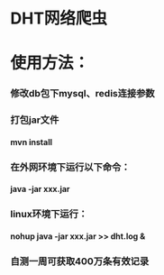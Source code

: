 # DHT网络爬虫

# 使用方法：

### 修改db包下mysql、redis连接参数
### 打包jar文件
#### mvn install
### 在外网环境下运行以下命令：
#### java -jar xxx.jar
### linux环境下运行：
#### nohup java -jar xxx.jar >> dht.log &

### 自测一周可获取400万条有效记录

